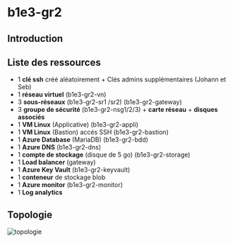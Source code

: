 # b1e3-gr2
## Introduction

## Liste des ressources
- 1 **clé ssh** créé aléatoirement + Clés admins supplémentaires (Johann et Seb) 
- 1 **réseau virtuel** (b1e3-gr2-vn)
- 3 **sous-réseaux** (b1e3-gr2-sr1 /sr2) (b1e3-gr2-gateway)
- 3 **groupe de sécurité** (b1e3-gr2-nsg1/2/3) + **carte réseau** + **disques associés** 
- 1 **VM Linux** (Applicative) (b1e3-gr2-appli) 
- 1 **VM Linux** (Bastion) accés SSH (b1e3-gr2-bastion) 
- 1 **Azure Database** (MariaDB) (b1e3-gr2-bdd) 
- 1 **Azure DNS** (b1e3-gr2-dns) 
- 1 **compte de stockage** (disque de 5 go) (b1e3-gr2-storage) 
- 1 **Load balancer** (gateway)
- 1 **Azure Key Vault** (b1e3-gr2-keyvault) 
- 1 **conteneur** de stockage blob 
- 1 **Azure monitor** (b1e3-gr2-monitor) 
- 1 **Log analytics**
  
## Topologie
![topologie](https://github.com/Simplon-AdminCloud-Bordeaux-2023-2025/b1e3-gr2/assets/132474933/d8852009-d24a-43ee-b1a3-8a7b51fc7900)
